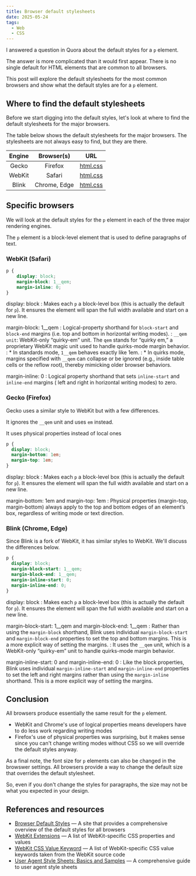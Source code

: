 ```yaml
---
title: Browser default stylesheets
date: 2025-05-24
tags:
  - Web
  - CSS
---
```


I answered a question in Quora about the default styles for a `p` element.

The answer is more complicated than it would first appear. There is no single default for HTML elements that are common to all browsers.

This post will explore the default stylesheets for the most common browsers and show what the default styles are for a `p` element.

## Where to find the default stylesheets

Before we start digging into the default styles, let's look at where to find the default stylesheets for the major browsers.

The table below shows the default stylesheets for the major browsers. The stylesheets are not always easy to find, but they are there.

| Engine | Browser(s) | URL |
| :---: | :---: | :---:|
| Gecko | Firefox | [html.css](https://searchfox.org/mozilla-central/source/layout/style/res/html.css) |
| WebKit | Safari | [html.css](https://github.com/WebKit/WebKit/blob/main/Source/WebCore/css/html.css) |
| Blink | Chrome, Edge | [html.css](https://github.com/chromium/chromium/blob/main/third_party/blink/renderer/core/html/resources/html.css) |

## Specific browsers

We will look at the default styles for the `p` element in each of the three major rendering engines.

The `p` element is a block-level element that is used to define paragraphs of text.

### WebKit (Safari)

```css
p {
    display: block;
    margin-block: 1__qem;
    margin-inline: 0;
}
```

display: block
: Makes each `p` a block-level box (this is actually the default for `p`). It ensures the element will span the full width available and start on a new line.

margin-block: 1__qem
: Logical-property shorthand for `block-start` and `block-end` margins (i.e. top and bottom in horizontal writing modes).
: `__qem unit`: WebKit-only “quirky-em” unit. The `qem` stands for “quirky em,” a proprietary WebKit magic unit used to handle quirks-mode margin behavior.
: * In standards mode, `1__qem` behaves exactly like 1em.
: * In quirks mode, margins specified with `__qem` can collapse or be ignored (e.g., inside table cells or the reflow root), thereby mimicking older browser behaviors.

margin-inline: 0
: Logical property shorthand that sets `inline-start` and `inline-end` margins ( left and right in horizontal writing modes) to zero.

### Gecko (Firefox)

Gecko uses a similar style to WebKit but with a few differences.

It ignores the `__qem` unit and uses `em` instead.

It uses physical properties instead of local ones

```css
p {
  display: block;
  margin-bottom: 1em;
  margin-top: 1em;
}
```

display: block
: Makes each `p` a block-level box (this is actually the default for `p`). It ensures the element will span the full width available and start on a new line.

margin-bottom: 1em and margin-top: 1em
: Physical properties (margin-top, margin-bottom) always apply to the top and bottom edges of an element’s box, regardless of writing mode or text direction.


### Blink (Chrome, Edge)

Since Blink is a fork of WebKit, it has similar styles to WebKit. We'll discuss the differences below.

```css
p {
  display: block;
  margin-block-start: 1__qem;
  margin-block-end: 1__qem;
  margin-inline-start: 0;
  margin-inline-end: 0;
}
```

display: block
: Makes each `p` a block-level box (this is actually the default for `p`). It ensures the element will span the full width available and start on a new line.

margin-block-start: 1__qem and margin-block-end: 1__qem
: Rather than using the `margin-block` shorthand, Blink uses individual  `margin-block-start` and `margin-block-end` properties to set the top and bottom margins. This is a more explicit way of setting the margins.
: It uses the `__qem` unit, which is a WebKit-only “quirky-em” unit to handle quirks-mode margin behavior.


margin-inline-start: 0 and margin-inline-end: 0
: Like the block properties, Blink uses individual `margin-inline-start` and `margin-inline-end` properties to set the left and right margins rather than using the `margin-inline` shorthand. This is a more explicit way of setting the margins.

## Conclusion

All browsers produce essentially the same result for the `p` element.

* WebKit and Chrome's use of logical properties means developers have to do less work regarding writing modes
* Firefox's use of physical properties was surprising, but it makes sense since you can't change writing modes without CSS so we will override the default styles anyway.

As a final note, the font size for `p` elements can also be changed in the browswer settings. All browsers provide a way to change the default size that overrides the default stylesheet.

So, even if you don't change the styles for paragraphs, the size may not be what you expected in your design.

## References and resources

* [Browser Default Styles](https://browserdefaultstyles.com/) &mdash; A site that provides a comprehensive overview of the default styles for all browsers
* [WebKit Extensions](https://developer.mozilla.org/en-US/docs/Web/CSS/WebKit_Extensions) &mdash; A list of WebKit-specific CSS properties and values
* [WebKit CSS Value Keyword](https://github.com/WebKit/WebKit/blob/13e79e2e2f09579997106164ae66ad5499fc0a27/Source/WebCore/css/CSSValueKeywords.in) &mdash; A list of WebKit-specific CSS value keywords taken from the WebKit source code
* [User Agent Style Sheets: Basics and Samples](https://meiert.com/en/blog/user-agent-style-sheets/) &mdash; A comprehensive guide to user agent style sheets
